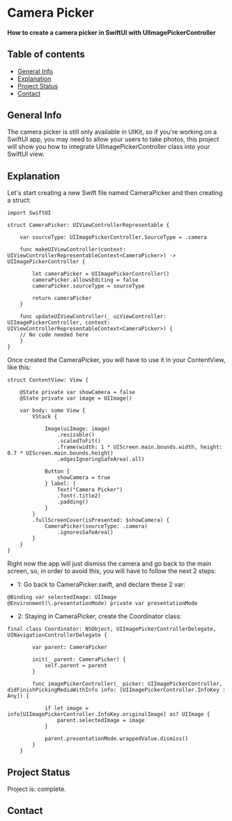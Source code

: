 # Camera Picker
#### How to create a camera picker in SwiftUI with UIImagePickerController
## Table of contents
* [General Info](#general-info)
* [Explanation](#explanation)
* [Project Status](#project-status)
* [Contact](#contact)
## General Info
The camera picker is still only available in UIKit, so if you're working on a SwiftUI app, you may need to allow your users to take photos, this project will show you how to integrate UIImagePickerController class into your SwiftUI view.
## Explanation
Let's start creating a new Swift file named CameraPicker and then creating a struct:
```
import SwiftUI

struct CameraPicker: UIViewControllerRepresentable {
 
    var sourceType: UIImagePickerController.SourceType = .camera
 
    func makeUIViewController(context: UIViewControllerRepresentableContext<CameraPicker>) -> UIImagePickerController {
 
        let cameraPicker = UIImagePickerController()
        cameraPicker.allowsEditing = false
        cameraPicker.sourceType = sourceType
 
        return cameraPicker
    }
 
    func updateUIViewController(_ uiViewController: UIImagePickerController, context: UIViewControllerRepresentableContext<CameraPicker>) {
    // No code needed here
    }
}
```
Once created the CameraPicker, you will have to use it in your ContentView, like this:
```
struct ContentView: View {

    @State private var showCamera = false
    @State private var image = UIImage()

    var body: some View {
        VStack {

            Image(uiImage: image)
                .resizable()
                .scaledToFit()
                .frame(width: 1 * UIScreen.main.bounds.width, height: 0.7 * UIScreen.main.bounds.height)
                .edgesIgnoringSafeArea(.all)
            
            Button {
                showCamera = true
            } label: {
                Text("Camera Picker")
                .font(.title2)
                .padding()
            }
        }
        .fullScreenCover(isPresented: $showCamera) {
            CameraPicker(sourceType: .camera)
                .ignoresSafeArea()
        }
    }
}
```
Right now the app will just dismiss the camera and go back to the main screen, so, in order to avoid this, you will have to follow the next 2 steps:
* 1: Go back to CameraPicker.swift, and declare these 2 var:
```
@Binding var selectedImage: UIImage
@Environment(\.presentationMode) private var presentationMode
```
* 2: Staying in CameraPicker, create the Coordinator class:
```
final class Coordinator: NSObject, UIImagePickerControllerDelegate, UINavigationControllerDelegate {

        var parent: CameraPicker

        init(_ parent: CameraPicker) {
            self.parent = parent
        }

        func imagePickerController(_ picker: UIImagePickerController, didFinishPickingMediaWithInfo info: [UIImagePickerController.InfoKey : Any]) {

            if let image = info[UIImagePickerController.InfoKey.originalImage] as? UIImage {
                parent.selectedImage = image
            }

            parent.presentationMode.wrappedValue.dismiss()
        }
    }
```
## Project Status
Project is: complete.
## Contact
